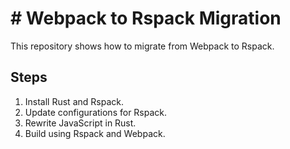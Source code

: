 # # Webpack to Rspack Migration

This repository shows how to migrate from Webpack to Rspack.

## Steps

1. Install Rust and Rspack.
2. Update configurations for Rspack.
3. Rewrite JavaScript in Rust.
4. Build using Rspack and Webpack.
